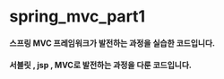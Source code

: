 # spring_mvc_part1

#### 스프링 MVC 프레임워크가 발전하는 과정을 실습한 코드입니다.
#### 서블릿 , jsp , MVC로 발전하는 과정을 다룬 코드입니다.
